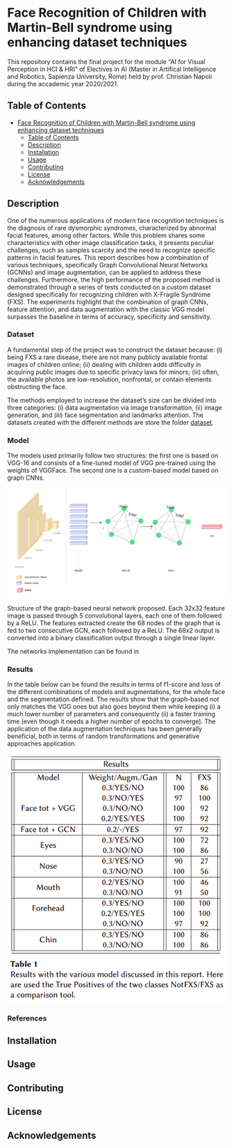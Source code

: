 # Face Recognition of Children with Martin-Bell syndrome using enhancing dataset techniques
This repository contains the final project for the module "AI for Visual Perception in HCI & HRI" of Electives in AI (Master in Artifical Intelligence and Robotics, Sapienza University, Rome) held by prof. Christian Napoli during the accademic year 2020/2021. 

## Table of Contents
- [Face Recognition of Children with Martin-Bell syndrome using enhancing dataset techniques](#Face-Recognition-of-Children-with-Martin-Bell-syndrome-using-enhancing-dataset-techniques)
  - [Table of Contents](#table-of-contents)
  - [Description](#description)
  - [Installation](#installation)
  - [Usage](#usage)
  - [Contributing](#contributing)
  - [License](#license)
  - [Acknowledgements](#acknowledgements)

## Description
One of the numerous applications of modern face recognition techniques is the diagnosis of rare dysmorphic syndromes, characterized by abnormal facial features, among other factors. While this problem shares some characteristics with other image classification tasks, it presents peculiar challenges, such as samples scarcity and the need to recognize specific patterns  in facial features. This report describes how a combination of various techniques, specifically Graph Convolutional Neural Networks (GCNNs) and image augmentation, can be applied to address these challenges. Furthermore, the high performance of the proposed method is demonstrated through a series of tests conducted on a custom dataset designed specifically for recognizing children with X-Fragile Syndrome (FXS). The experiments highlight that the combination of graph CNNs, feature attention, and data augmentation with the classic VGG model surpasses the baseline in terms of accuracy, specificity and sensitivity.

### Dataset
A fundamental step of the project was to construct the dataset because: (i) being FXS a rare disease, there are not many publicly available frontal images of children online; (ii) dealing with children adds difficulty in acquiring public images due to specific privacy laws for minors; (iii) often, the available photos are low-resolution, nonfrontal, or contain elements obstructing the face. 

The methods employed to increase the dataset’s size can be divided into three categories: (i) data augmentation via image transformation, (ii) image generation, and (iii) face segmentation and landmarks attention. 
The datasets created with the different methods are store the folder [dataset](datasets). 
### Model
The models used primarily follow two structures: the first one is based on VGG-16 and consists of a fine-tuned model of VGG pre-trained using the weights of VGGFace. The second one is a custom-based model based on graph CNNs.

![nn model](images/model.png)

Structure of the graph-based neural network proposed. Each 32x32 feature image is passed through 5 convolutional layers, each one of them followed by a ReLU. The features extracted create the 68 nodes of the graph that is fed to two consecutive GCN, each followed by a ReLU. The 68x2 output is converted into a binary classification output through a single linear layer.

The networks implementation can be found in 
### Results
In the table below can be found the results in terms of f1-score and loss of the different combinations of models and augmentations, for the whole face and the segmentation defined. The results show that the graph-based not only matches the VGG ones but also goes beyond them while keeping (i) a much lower number of parameters and consequently (ii) a faster training time (even though it needs a higher number of epochs to converge).
The application of the data augmentation techniques has been generally beneficial, both in terms of random transformations and generative approaches application.

![results table](images/table.png)
### References

## Installation
## Usage
## Contributing
## License
## Acknowledgements

